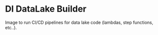 # DI DataLake Builder

Image to run CI/CD pipelines for data lake code (lambdas, step functions, etc..).
